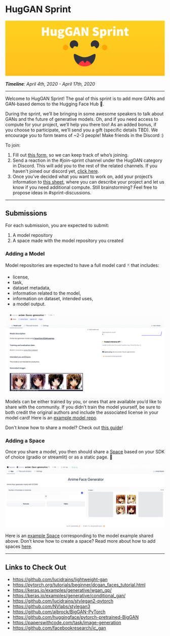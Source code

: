 # HugGAN Sprint

![Banner](assets/huggan_banner.png?raw=true "Banner")

_**Timeline**: April 4th, 2020 - April 17th, 2020_

---

Welcome to HugGAN Sprint! The goal of this sprint is to add more GANs and GAN-based demos to the Hugging Face Hub 🤗.

During the sprint, we’ll be bringing in some awesome speakers to talk about GANs and the future of generative models. Oh, and if you need access to compute for your project, we’ll help you there too! As an added bonus, if you choose to participate, we’ll send you a gift (specific details TBD). We encourage you to form teams of ~2-3 people! Make friends in the Discord :)


To join:

1. Fill out [this form](https://forms.gle/goq41UgzsvuKKTFFA), so we can keep track of who’s joining.
2. Send a reaction in the #join-sprint channel under the HugGAN category in Discord. This will add you to the rest of the related channels. If you haven't joined our discord yet, [click here](discord.gg/H3bUrDPTfS).
3. Once you’ve decided what you want to work on, add your project’s information to [this sheet](https://docs.google.com/spreadsheets/d/1aAHqOOk2SOw4j6mrJLkLT6ZyKyLDOvGF5D9tuUqnoG8/edit#gid=0), where you can describe your project and let us know if you need additional compute. Still brainstorming? Feel free to propose ideas in #sprint-discussions.

---

## Submissions

For each submission, you are expected to submit:

1. A model repository
2. A space made with the model repository you created

### Adding a Model

Model repositories are expected to have a full model card 🃏 that includes:
- license,
- task,
- dataset metadata,
- information related to the model,
- information on dataset, intended uses,
- a model output.

![Alt text](assets/example_model.png?raw=true "Title")


Models can be either trained by you, or ones that are available you’d like to share with the community. If you didn’t train the model yourself, be sure to both credit the original authors and include the associated license in your model card! Here is an [example model repo](https://huggingface.co/merve/anime-faces-generator).

Don't know how to share a model? Check out [this guide](https://huggingface.co/docs/hub/adding-a-model#adding-your-model-to-the-hugging-face-hub)!

### Adding a Space

Once you share a model, you then should share a [Space](https://huggingface.co/spaces) based on your SDK of choice (gradio or streamlit) or as a static page. 🌌

![Alt text](assets/example_space.png?raw=true "Title")


Here is an [example Space](https://huggingface.co/spaces/merve/anime-face-generator) corresponding to the model example shared above. Don’t know how to create a space? Read more about how to add spaces [here](https://huggingface.co/docs/hub/spaces).

---

## Links to Check Out

- https://github.com/lucidrains/lightweight-gan
- https://pytorch.org/tutorials/beginner/dcgan_faces_tutorial.html
- https://keras.io/examples/generative/wgan_gp/
- https://keras.io/examples/generative/conditional_gan/
- https://github.com/lucidrains/stylegan2-pytorch
- https://github.com/NVlabs/stylegan3
- https://github.com/ajbrock/BigGAN-PyTorch
- https://github.com/huggingface/pytorch-pretrained-BigGAN
- https://paperswithcode.com/task/image-generation
- https://github.com/facebookresearch/ic_gan
